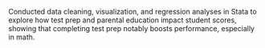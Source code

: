 Conducted data cleaning, visualization, and regression analyses in Stata to explore how test prep and parental education impact student scores, showing that completing test prep notably boosts performance, especially in math.
